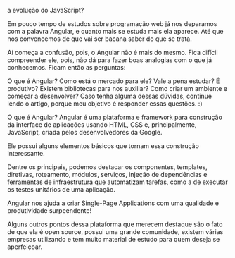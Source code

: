 ﻿a evolução do JavaScript?

Em pouco tempo de estudos sobre programação web já nos deparamos com a palavra Angular, e quanto mais se estuda mais ela aparece. Até que nos convencemos de que vai ser bacana saber do que se trata.

Aí começa a confusão, pois, o Angular não é mais do mesmo. Fica difícil compreender ele, pois, não dá para fazer boas analogias com o que já conhecemos. Ficam então as perguntas:

O que é Angular?
Como está o mercado para ele? Vale a pena estudar?
É produtivo? Existem bibliotecas para nos auxiliar?
Como criar um ambiente e começar a desenvolver?
Caso tenha alguma dessas dúvidas, continue lendo o artigo, porque meu objetivo é responder essas questões. :)


O que é Angular?
Angular é uma plataforma e framework para construção da interface de aplicações usando HTML, CSS e, principalmente, JavaScript, criada pelos desenvolvedores da Google.

Ele possui alguns elementos básicos que tornam essa construção interessante.

Dentre os principais, podemos destacar os componentes, templates, diretivas, roteamento, módulos, serviços, injeção de dependências e ferramentas de infraestrutura que automatizam tarefas, como a de executar os testes unitários de uma aplicação.

Angular nos ajuda a criar Single-Page Applications com uma qualidade e produtividade surpeendente!

Alguns outros pontos dessa plataforma que merecem destaque são o fato de que ela é open source, possui uma grande comunidade, existem várias empresas utilizando e tem muito material de estudo para quem deseja se aperfeiçoar.